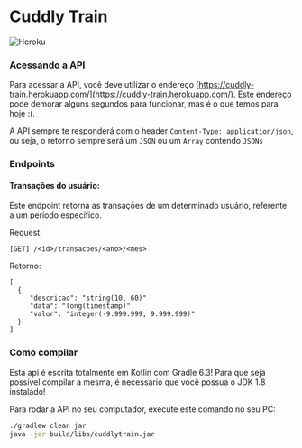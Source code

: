 # Cuddly Train

![Heroku](https://heroku-badge.herokuapp.com/?app=cuddly-train)
 
### Acessando a API

Para acessar a API, você deve utilizar o endereço [https://cuddly-train.herokuapp.com/](https://cuddly-train.herokuapp.com/). Este endereço pode demorar alguns segundos para funcionar, mas é o que temos para hoje :(.

A API sempre te responderá com o header ```Content-Type: application/json```, ou seja, o retorno sempre será um ```JSON``` ou um ```Array``` contendo ```JSONs```

### Endpoints

#### Transações do usuário:

Este endpoint retorna as transações de um determinado usuário, referente a um período específico.

Request:
```
[GET] /<id>/transacoes/<ano>/<mes>
```

Retorno:
```
[
  {
     "descricao": "string(10, 60)"
     "data": "long(timestamp)"
     "valor": "integer(-9.999.999, 9.999.999)"
  }  
]
```

### Como compilar

Esta api é escrita totalmente em Kotlin com Gradle 6.3! Para que seja possível compilar a mesma, é necessário que você possua o JDK 1.8 instalado! 

Para rodar a API no seu computador, execute este comando no seu PC:

```sh
./gradlew clean jar
java -jar build/libs/cuddlytrain.jar
```
